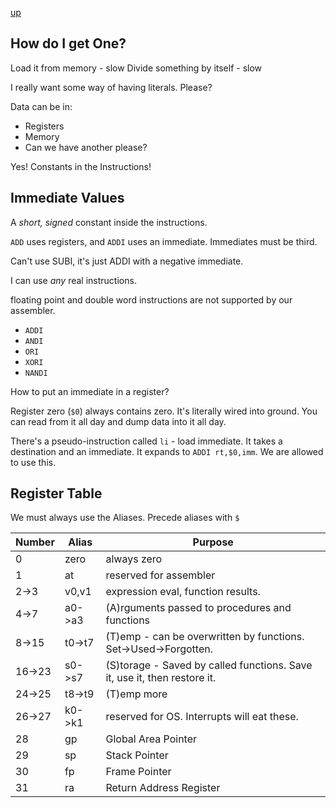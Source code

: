 [up](../index.md)

## How do I get One?

Load it from memory - slow
Divide something by itself - slow

I really want some way of having literals. Please?

Data can be in:
- Registers
- Memory
- Can we have another please?

Yes! Constants in the Instructions!

## Immediate Values

A *short, signed* constant inside the instructions.

`ADD` uses registers, and
`ADDI` uses an immediate. Immediates must be third.

Can't use SUBI, it's just ADDI with a negative immediate.

I can use *any* real instructions.

floating point and double word instructions are not supported by our assembler.

- `ADDI`
- `ANDI`
- `ORI`
- `XORI`
- `NANDI`

How to put an immediate in a register?

Register zero (`$0`) always contains zero. It's literally wired into ground. You can read from it all day and dump data into it all day.

There's a pseudo-instruction called `li` - load immediate. It takes a destination and an immediate. It expands to `ADDI rt,$0,imm`. We are allowed to use this.

## Register Table

We must always use the Aliases. Precede aliases with `$`

Number | Alias | Purpose
---|---|---
0|zero|always zero
1|at|reserved for assembler
2->3|v0,v1|expression eval, function results.
4->7|a0->a3|(A)rguments passed to procedures and functions
8->15|t0->t7|(T)emp - can be overwritten by functions. Set->Used->Forgotten.
16->23|s0->s7|(S)torage - Saved by called functions. Save it, use it, then restore it.
24->25|t8->t9|(T)emp more
26->27|k0->k1| reserved for OS. Interrupts will eat these.
28|gp|Global Area Pointer
29|sp|Stack Pointer
30|fp|Frame Pointer
31|ra|Return Address Register
